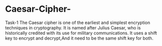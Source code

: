 # Caesar-Cipher-
Task-1
The Caesar cipher is one of the earliest and simplest encryption techniques in cryptography. It is named after Julius Caesar, who is historically credited with its use for military communications.
It uses a shift key to encrypt and decrypt,And it need to be the same shift key for both.
